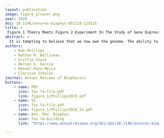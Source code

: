 ```yaml
---
layout: publication
image: figure_1/cover.png
year: 2019
doi: 10.1146/annurev-biophys-052118-115525 
title: >
 Figure 1 Theory Meets Figure 2 Experiment In The Study of Gene Expression 
abstract: >
  It is tempting to believe that we now own the genome. The ability to read and rewrite it at will has ushered in a stunning period in the history of science. Nonetheless, there is an Achilles’ heel exposed by all of the genomic data that has accrued: We still do not know how to interpret them. Many genes are subject to sophisticated programs of transcriptional regulation, mediated by DNA sequences that harbor binding sites for transcription factors, which can up- or down-regulate gene expression depending upon environmental conditions. This gives rise to an input–output function describing how the level of expression depends upon the parameters of the regulated gene for instance, on the number and type of binding sites in its regulatory sequence. In recent years, the ability to make precision measurements of expression, coupled with the ability to make increasingly sophisticated theoretical predictions, has enabled an explicit dialogue between theory and experiment that holds the promise of covering this genomic Achilles’ heel. The goal is to reach a predictive understanding of transcriptional regulation that makes it possible to calculate gene expression levels from DNA regulatory sequence. This review focuses on the canonical simple repression motif to ask how well the models that have been used to characterize it actually work. We consider a hierarchy of increasingly sophisticated experiments in which the minimal parameter set learned at one level is applied to make quantitative predictions at the next. We show that these careful quantitative dissections provide a template for a predictive understanding of the many more complex regulatory arrangements found across all domains of life.
authors: 
    - Rob Phillips 
    - Nathan M. Belliveau
    - Griffin Chure
    - Hernan G. Garcia
    - Manuel Razo-Mejia
    - Clarissa Scholes
journal: Annual Reviews of Biophysics
buttons:
    - name: PDF
      icon: fas fa-file-pdf
      link: figure_1/Phillips2019.pdf
    - name: SI
      icon: fas fa-file-pdf
      link: figure_1/Phillips2019_SI.pdf
    - name: Ann. Rev. Biophys.
      icon: fas fa-building
      link: "https://www.annualreviews.org/doi/abs/10.1146/annurev-biophys-052118-115525"

---
```

